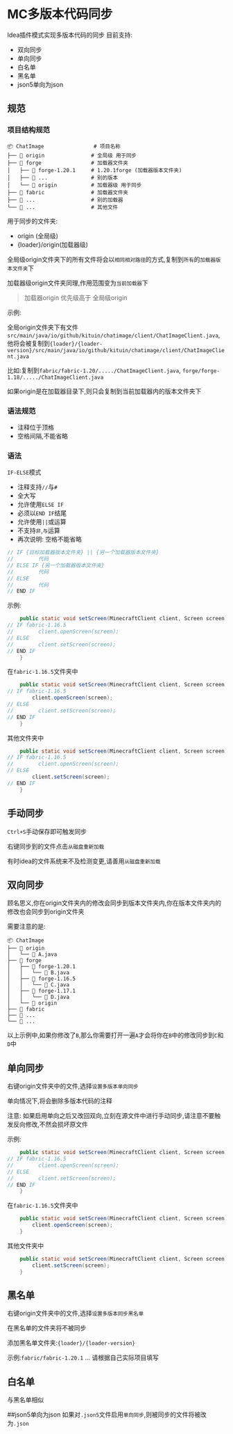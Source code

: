 # MC多版本代码同步
Idea插件模式实现多版本代码的同步
目前支持:
- 双向同步
- 单向同步
- 白名单
- 黑名单
- json5单向为json
## 规范
### 项目结构规范
```
📦 ChatImage                # 项目名称
├── 📂 origin               # 全局级 用于同步
├── 📂 forge                # 加载器文件夹
│   ├── 📂 forge-1.20.1     # 1.20.1forge (加载器版本文件夹)
│   ├── 📂 ...              # 别的版本
│   └── 📂 origin           # 加载器级 用于同步
├── 📂 fabric               # 加载器文件夹
├── 📂 ...                  # 别的加载器
└── 📜 ...                  # 其他文件
```

用于同步的文件夹:
- origin (全局级)
- {loader}/origin(加载器级)

全局级origin文件夹下的所有文件将会以`相同相对路径`的方式,复制到`所有`的`加载器版本文件夹`下

加载器级origin文件夹同理,作用范围变为`当前加载器`下

> 加载器origin 优先级高于 全局级origin

示例:

全局origin文件夹下有文件`src/main/java/io/github/kituin/chatimage/client/ChatImageClient.java`,他将会被复制到`{loader}/{loader-version}/src/main/java/io/github/kituin/chatimage/client/ChatImageClient.java`

比如:复制到`fabric/fabric-1.20/...../ChatImageClient.java`, `forge/forge-1.18/...../ChatImageClient.java`

如果origin是在加载器目录下,则只会复制到当前加载器内的版本文件夹下

### 语法规范
- 注释位于顶格
- 空格间隔,不能省略

### 语法
`IF-ELSE`模式
- 注释支持`//`与`#`
- 全大写
- 允许使用`ELSE IF`
- 必须以`END IF`结尾
- 允许使用`||`或运算
- 不支持`非`,`与`运算
- 再次说明: 空格不能省略
```java
// IF {目标加载器版本文件夹} || {另一个加载器版本文件夹}
//        代码
// ELSE IF {另一个加载器版本文件夹}
//        代码
// ELSE
//        代码
// END IF
```
示例:
```java
    public static void setScreen(MinecraftClient client, Screen screen) {
// IF fabric-1.16.5
//        client.openScreen(screen);
// ELSE
//        client.setScreen(screen);
// END IF
    }
```
在`fabric-1.16.5`文件夹中
```java
    public static void setScreen(MinecraftClient client, Screen screen) {
// IF fabric-1.16.5
        client.openScreen(screen);
// ELSE
//        client.setScreen(screen);
// END IF
    }
```
其他文件夹中
```java
    public static void setScreen(MinecraftClient client, Screen screen) {
// IF fabric-1.16.5
//        client.openScreen(screen);
// ELSE
        client.setScreen(screen);
// END IF
    }
```

## 手动同步
`Ctrl+S`手动保存即可触发同步

右键同步到的文件点击`从磁盘重新加载`

有时idea的文件系统来不及检测变更,请善用`从磁盘重新加载`

## 双向同步
顾名思义,你在origin文件夹内的修改会同步到版本文件夹内,你在版本文件夹内的修改也会同步到origin文件夹

需要注意的是:
```
📦 ChatImage                
├── 📂 origin               
│   └── 📜 A.java           
├── 📂 forge               
│   ├── 📂 forge-1.20.1
│   │   └── 📜 B.java     
│   ├── 📂 forge-1.16.5
│   │   └── 📜 C.java    
│   ├── 📂 forge-1.17.1
│   │   └── 📜 D.java           
│   └── 📂 origin           
├── 📂 fabric               
├── 📂 ...                  
└── 📜 ...                  
```
以上示例中,如果你修改了`B`,那么你需要打开一遍`A`才会将你在`B`中的修改同步到`C`和`D`中

## 单向同步
右键origin文件夹中的文件,选择`设置多版本单向同步`

单向情况下,将会删除多版本代码的注释

注意: 如果启用单向之后又改回双向,立刻在源文件中进行手动同步,请注意不要触发反向修改,不然会损坏原文件

示例:
```java
    public static void setScreen(MinecraftClient client, Screen screen) {
// IF fabric-1.16.5
//        client.openScreen(screen);
// ELSE
//        client.setScreen(screen);
// END IF
    }
```
在`fabric-1.16.5`文件夹中
```java
    public static void setScreen(MinecraftClient client, Screen screen) {
        client.openScreen(screen);
    }
```
其他文件夹中
```java
    public static void setScreen(MinecraftClient client, Screen screen) {
        client.setScreen(screen);
    }
```
## 黑名单

右键origin文件夹中的文件,选择`设置多版本同步黑名单`

在黑名单的文件夹将不被同步

添加黑名单文件夹:`{loader}/{loader-version}`

示例:`fabric/fabric-1.20.1` ... 请根据自己实际项目填写

## 白名单
与黑名单相似

##json5单向为json
如果对`.json5`文件启用`单向同步`,则被同步的文件将被改为`.json`

